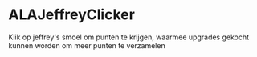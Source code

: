 # ALAJeffreyClicker
Klik op jeffrey's smoel om punten te krijgen, waarmee upgrades gekocht kunnen worden om meer punten te verzamelen
